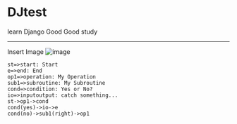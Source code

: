 # DJtest
learn Django
Good Good study
***
Insert Image
![image](http://pic3.zhongsou.com/image/380c1ea9b5e55233bc3.jpg)

```flow
st=>start: Start
e=>end: End
op1=>operation: My Operation
sub1=>subroutine: My Subroutine
cond=>condition: Yes or No?
io=>inputoutput: catch something...
st->op1->cond
cond(yes)->io->e
cond(no)->sub1(right)->op1
```

